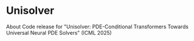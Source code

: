 # Unisolver
About Code release for "Unisolver: PDE-Conditional Transformers Towards Universal Neural PDE Solvers" (ICML 2025)
